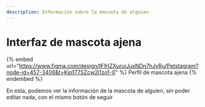 ```yaml
---
description: Información sobre la mascota de alguien
---
```


# Interfaz de mascota ajena

{% embed url="https://www.figma.com/design/tFlHZXuruiJuxNDn7hJvRu/Petstagram?node-id=457-3406&t=Kjp177SZcw2I1zo1-0" %}
Perfil de mascota ajena
{% endembed %}

En esta, podemos ver la información de la mascota de alguien, sin poder editar nada, con el mismo botón de seguir
